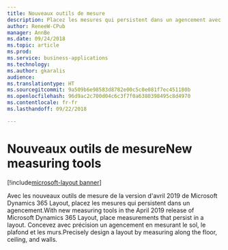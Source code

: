 ```yaml
---
title: Nouveaux outils de mesure
description: Placez les mesures qui persistent dans un agencement avec de nouveaux outils de mesure.
author: ReneeW-CPub
manager: AnnBe
ms.date: 09/24/2018
ms.topic: article
ms.prod: 
ms.service: business-applications
ms.technology: 
ms.author: gkaralis
audience: 
ms.translationtype: HT
ms.sourcegitcommit: 9a509b6e98583d8782e00c5c0e081f7ec451180b
ms.openlocfilehash: 96d9ac2c700d04c6c3f7f0a6380398495c8d4970
ms.contentlocale: fr-fr
ms.lasthandoff: 09/22/2018

---
```



# <a name="new-measuring-tools"></a><span data-ttu-id="4e571-103">Nouveaux outils de mesure</span><span class="sxs-lookup"><span data-stu-id="4e571-103">New measuring tools</span></span>

[!include[microsoft-layout banner](../includes/microsoft-layout.md)]

<span data-ttu-id="4e571-104">Avec les nouveaux outils de mesure de la version d'avril 2019 de Microsoft Dynamics 365 Layout, placez les mesures qui persistent dans un agencement.</span><span class="sxs-lookup"><span data-stu-id="4e571-104">With new measuring tools in the April 2019 release of Microsoft Dynamics 365 Layout, place measurements that persist in a layout.</span></span> <span data-ttu-id="4e571-105">Concevez avec précision un agencement en mesurant le sol, le plafond et les murs.</span><span class="sxs-lookup"><span data-stu-id="4e571-105">Precisely design a layout by measuring along the floor, ceiling, and walls.</span></span>

